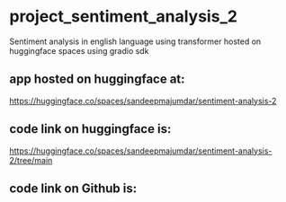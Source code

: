# project_sentiment_analysis_2
Sentiment analysis in english language using transformer hosted on huggingface spaces using gradio sdk

## app hosted on huggingface at:
https://huggingface.co/spaces/sandeepmajumdar/sentiment-analysis-2

## code link on huggingface is: 
https://huggingface.co/spaces/sandeepmajumdar/sentiment-analysis-2/tree/main

## code link on Github is: 
